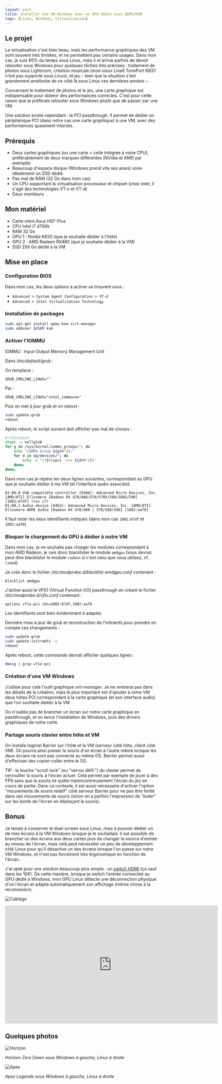 ```yaml
---
layout: post
title: Installer une VM Windows avec un GPU dédié sous QEMU/KVM
tags: [Linux, Windows, Virtualisation]
---
```


## Le projet ##

La virtualisation c'est bien beau, mais les performance graphiques des VM sont
souvent très limitées, et ne permettent pas certains usages. Dans mon cas, je
suis 95% du temps sous Linux, mais il m'arrive parfois de devoir rebooter sous Windows
pour quelques tâches très précises : traitement de photos sous Lightroom, création
musicale (mon vieux Line6 TonePort KB37 n'est pas supporté sous Linux), et jeu - bien
que la situation s'est grandement améliorée de ce côté là sous Linux ces
dernières années -.

Concernant le traitement de photos et le jeu, une carte graphique est indispensable
pour obtenir des performances correctes. C'est pour cette raison que je préfèrais
rebooter sous Windows plutôt que de passer par une VM.

Une solution existe cependant : le PCI passthrough. Il permet de dédier un
périphérique PCI (dans notre cas une carte graphique) à une VM, avec des
performances quasiment intactes.

## Prérequis ##

- Deux cartes graphiques (ou une carte + celle intégrée à votre CPU), préférablement
de deux marques différentes (NVidia et AMD par exemple)
- Beaucoup d'espace disque (Windows prend vite ses aises) voire idéalement un SSD dédié
- Pas mal de RAM (32 Go dans mon cas)
- Un CPU supportant la virtualisation processeur et chipset (chez Intel, il s'agit des
technologies VT-x et VT-d)
- Deux moniteurs

## Mon matériel ##

- Carte mère Asus H97-Plus
- CPU Intel i7 4790k
- RAM 32 Go
- GPU 1 : Nvidia K620 (que je souhaite dédier à l'hôte)
- GPU 2 : AMD Radeon RX480 (que je souhaite dédier à la VM)
- SSD 256 Go dédié à la VM

## Mise en place ##

### Configuration BIOS ###

Dans mon cas, les deux options à
activer se trouvent sous :
- `Advanced > System Agent Configuration > VT-d`
- `Advanced > Intel Virtualization Technology`

### Installation de packages ###

```bash
sudo apt-get install qemu-kvm virt-manager
sudo adduser $USER kvm
```

### Activer l'IOMMU ###

IOMMU : Input-Output Memory Management Unit

Dans */etc/default/grub* :

On remplace :
```
GRUB_CMDLINE_LINUX=""
```
Par :
```
GRUB_CMDLINE_LINUX="intel_iommu=on"
```

Puis on met à jour grub et on reboot :
```bash
sudo update-grub
reboot
```

Après reboot, le script suivant doit afficher pas mal de choses :
```bash
#!/bin/bash
shopt -s nullglob
for g in /sys/kernel/iommu_groups/*; do
    echo "IOMMU Group ${g##*/}:"
    for d in $g/devices/*; do
        echo -e "\t$(lspci -nns ${d##*/})"
    done;
done;
```

Dans mon cas je répère les deux lignes suivantes, correspondant au GPU que je
souhaite dédier à ma VM (et l'interface audio associée):
```
01:00.0 VGA compatible controller [0300]: Advanced Micro Devices, Inc. [AMD/ATI] Ellesmere [Radeon RX 470/480/570/570X/580/580X/590] [1002:67df] (rev c7)
01:00.1 Audio device [0403]: Advanced Micro Devices, Inc. [AMD/ATI] Ellesmere HDMI Audio [Radeon RX 470/480 / 570/580/590] [1002:aaf0]
```

Il faut noter les deux identifiants indiqués (dans mon cas `1002:67df` et `1002:aaf0`)

### Bloquer le chargement du GPU à dédier à notre VM ###

Dans mon cas, je ne souhaite pas charger les modules correspondant à mon AMD Radeon,
je vais donc blacklister le module `amdgpu` (vous devrez peut-être blacklister le
module `radeon` si c'est celui que vous utilisez, cf. `lsmod`).

Je crée donc le fichier */etc/modprobe.d/blacklist-amdgpu.conf* contenant :
```
blacklist amdgpu
```

J'active aussi le VFIO (Virtual Function I/O) passthrough en créant le fichier
*/etc/modprobe.d/vfio.conf* contenant :
```
options vfio-pci ids=1002:67df,1002:aaf0
```

Les identifiants sont bien évidemment à adapter.

Dernière mise à jour de grub et recontruction de l'initramfs pour prendre en
compte ces changements :

```bash
sudo update-grub
sudo update-initramfs -u
reboot
```

Après reboot, cette commande devrait afficher quelques lignes :
```bash
dmesg | grep vfio-pci
```

### Création d'une VM Windows ###

J'utilise pour celà l'outil graphique *virt-manager*. Je ne rentrerai pas dans les
détails de la création, mais le plus important est d'ajouter à notre VM deux hôtes
PCI correspondant à la carte graphique (et son interface audio) que l'on souhaite
dédier à la VM.

On n'oublie pas de brancher un écran sur notre carte graphique en passthrough,
et on lance l'installation de Windows, puis des drivers graphiques de notre carte.

### Partage souris clavier entre hôte et VM ###

On installe logiciel Barrier sur l'hôte et la VM (serveur côté hôte, client côté
VM). On pourra ainsi passer la souris d'un écran à l'autre même lorsque les deux
écrans ne sont pas connecté au même OS. Barrier permet aussi d'effectuer des
copier-coller entre le OS.

TIP : la touche "scroll-lock" (ou "verrou défil.") du clavier permet de
verrouiller la souris à l'écran actuel. Celà permet par exemple de jouer
à des FPS sans que la souris ne quitte malencontreusement l'écran du jeu en
cours de partie. Dans ce contexte, il est aussi nécessaire d'activer l'option
"mouvements de souris relatif" côté serveur Barrier pour ne pas être limité dans
ses mouvements de souris (sinon on a parfois l'impression de "buter" sur
les bords de l'écran en déplaçant la souris).

## Bonus ##

Je tenais à conserver le dual-screen sous Linux, mais à pouvoir dédier un de
mes écrans à la VM Windows lorsque je le souhaitais. Il est possible de brancher
un des écrans aux deux cartes puis de changer la source d'entrée au niveau de
l'écran, mais celà peut nécessiter un peu de développement côté Linux pour qu'il
désactive un des écrans lorsque l'on passe sur notre VM Windows, et n'est pas
forcément très érgonomique en fonction de l'écran.

J'ai opté pour une solution beaucoup plus simple : un [switch HDMI](https://www.amazon.fr/gp/product/B079FLNWJY/) (ça vaut dans
les 10€). De cette manière, lorsque je switch l'entrée connectée au GPU dédié à Windows,
mon GPU Linux détecte une déconnection physique d'un l'écran et adapte automatiquement son
affichage (même chose à la reconnexion).

![Cablage](/images/gpu-passthrough-cablage.png "Cablage")

<iframe width="700" height="388" src="https://www.youtube.com/embed/hf4wNMw6EuY" frameborder="0" allow="autoplay; encrypted-media" allowfullscreen></iframe>

## Quelques photos ##

![Horizon](/images/gpu-passthrough-horizon.png "Horizon")

*Horizon Zero Dawn sous Windows à gauche, Linux à droite*

![Apex](/images/gpu-passthrough-apex.png "Apex")

*Apex Legends sous Windows à gauche, Linux à droite*
